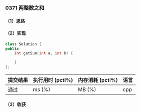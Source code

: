 ### 0371 两整数之和

#### （1）思路

#### （2）实现

```cpp
class Solution {
public:
    int getSum(int a, int b) {

    }
};
```

| 提交结果 | 执行用时 (pctl%) | 内存消耗 (pctl%) | 语言 |
|:---------|:-----------------|:-----------------|:-----|
| 通过     |  ms (%)   |  MB (%)  | cpp  |

#### （3）收获
